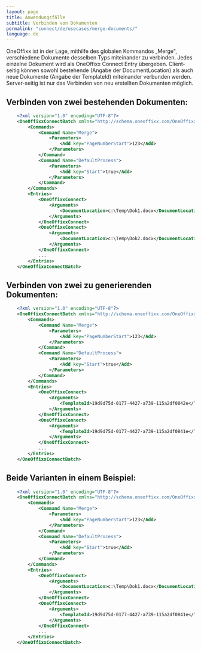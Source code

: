 ```yaml
---
layout: page
title: Anwendungsfälle
subtitle: Verbinden von Dokumenten
permalink: "connect/de/usecases/merge-documents/"
language: de
---
```


OneOffixx ist in der Lage, mithilfe des globalen Kommandos „Merge", verschiedene Dokumente desselben Typs miteinander zu verbinden. Jedes einzelne Dokument wird als OneOffixx Connect Entry übergeben. Client-seitig können sowohl bestehende (Angabe der DocumentLocation) als auch neue Dokumente (Angabe der TemplateId) miteinander verbunden werden. Server-seitig ist nur das Verbinden von neu erstellten Dokumenten möglich.

## Verbinden von zwei bestehenden Dokumenten:

```xml
    <?xml version="1.0" encoding="UTF-8"?>
    <OneOffixxConnectBatch xmlns="http://schema.oneoffixx.com/OneOffixxConnectBatch/1" xmlns:xsi="http://www.w3.org/2001/XMLSchema-instance">
    	<Commands>
    		<Command Name="Merge">
    			<Parameters>
    				<Add key="PageNumberStart">123</Add>
    			</Parameters>
    		</Command>
    		<Command Name="DefaultProcess">
    			<Parameters>
    				<Add key="Start">true</Add>
    			</Parameters>
    		</Command>
    	</Commands>
    	<Entries>
    		<OneOffixxConnect>
    			<Arguments>
    				<DocumentLocation>c:\Temp\Dok1.docx</DocumentLocation>
    			</Arguments>
    		</OneOffixxConnect>
    		<OneOffixxConnect>
    			<Arguments>
    				<DocumentLocation>c:\Temp\Dok2.docx</DocumentLocation>
    			</Arguments>
    		</OneOffixxConnect>
    		...
    	</Entries>
    </OneOffixxConnectBatch>
```

## Verbinden von zwei zu generierenden Dokumenten:

```xml
    <?xml version="1.0" encoding="UTF-8"?>
    <OneOffixxConnectBatch xmlns="http://schema.oneoffixx.com/OneOffixxConnectBatch/1" xmlns:xsi="http://www.w3.org/2001/XMLSchema-instance">
    	<Commands>
    		<Command Name="Merge">
    			<Parameters>
    				<Add key="PageNumberStart">123</Add>
    			</Parameters>
    		</Command>
    		<Command Name="DefaultProcess">
    			<Parameters>
    				<Add key="Start">true</Add>
    			</Parameters>
    		</Command>
    	</Commands>
    	<Entries>
    		<OneOffixxConnect>
    			<Arguments>
    				<TemplateId>19d9d75d-0177-4427-a739-115a2df0842e</TemplateId>
    			</Arguments>
    		</OneOffixxConnect>
    		<OneOffixxConnect>
    			<Arguments>
    				<TemplateId>19d9d75d-0177-4427-a739-115a2df0841e</TemplateId>
    			</Arguments>
    		</OneOffixxConnect>
    		...
    	</Entries>
    </OneOffixxConnectBatch>
```

## Beide Varianten in einem Beispiel:

```xml
    <?xml version="1.0" encoding="UTF-8"?>
    <OneOffixxConnectBatch xmlns="http://schema.oneoffixx.com/OneOffixxConnectBatch/1" xmlns:xsi="http://www.w3.org/2001/XMLSchema-instance">
    	<Commands>
    		<Command Name="Merge">
    			<Parameters>
    				<Add key="PageNumberStart">123</Add>
    			</Parameters>
    		</Command>
    		<Command Name="DefaultProcess">
    			<Parameters>
    				<Add key="Start">true</Add>
    			</Parameters>
    		</Command>
    	</Commands>
    	<Entries>
    		<OneOffixxConnect>
    			<Arguments>
    				<DocumentLocation>c:\Temp\Dok1.docx</DocumentLocation>
    			</Arguments>
    		</OneOffixxConnect>
    		<OneOffixxConnect>
    			<Arguments>
    				<TemplateId>19d9d75d-0177-4427-a739-115a2df0841e</TemplateId>
    			</Arguments>
    		</OneOffixxConnect>
    		...
    	</Entries>
    </OneOffixxConnectBatch>
```
